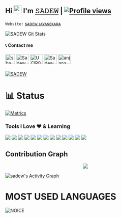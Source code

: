 ## Hi <img src="https://raw.githubusercontent.com/MartinHeinz/MartinHeinz/master/wave.gif" width="25px"> I'm [𝚂𝙰𝙳𝙴𝚆](https://t.me/IM_SADEW) | [![Profile views](https://komarev.com/ghpvc/?username=Sadew451&label=Profile%20views)](https://github.com/Sadew451) 

`Website:` [sᴀᴅᴇᴡ ᴊᴀʏᴀsᴇᴋᴀʀᴀ](https://sadew451.github.io/) <br> 

![SADEW Git Stats](https://github-readme-stats.vercel.app/api?username=Sadew451&include_all_commits=true&count_private=true&theme=highcontrast)
#### 📞 Contact me
<!-- png icons from https://iconscout.com/ -->

<a href="https://telegram.me/im_sadew" target="blank"><img align="center" src="https://telegra.ph/file/26d2289b53f2b5f183a49.png" alt="shamilnelli" height="30" width="30" /></a>
<a href="https://instagram.com/slsadewbro1" target="blank"><img align="center" src="https://raw.githubusercontent.com/rahuldkjain/github-profile-readme-generator/master/src/images/icons/Social/instagram.svg" alt="Sadew Jayasekara" height="30" width="40" /></a>
<a href="https://www.youtube.com/c/SADEWj" target="blank"><img align="center" src="https://raw.githubusercontent.com/rahuldkjain/github-profile-readme-generator/master/src/images/icons/Social/youtube.svg" alt="UClP0fw_t0lOU1mYuL7gEa2g" height="30" width="40" /></a>
<a href="https://sadewofficial45@gmail.com" target="blank"><img align="center" src="https://img.icons8.com/color/48/000000/gmail--v2.png" alt="Sadew Jayasekara" height="30" width="40" /></a>
<a href="https://fb.com/SADEWJ45" target="blank"><img align="center" src="https://raw.githubusercontent.com/rahuldkjain/github-profile-readme-generator/master/src/images/icons/Social/facebook.svg" alt="anjana.madu.54" height="30" width="40" /></a>
 
 #####

<p align="left"> <a href="https://github.com/Sadew451"><img src="https://github-profile-trophy.vercel.app/?username=Sadew451&no-bg=true" alt="SADEW" /></a> </p>

# 📊 Status
[![Metrics](https://metrics.lecoq.io/Sadew451?template=classic&base.header=0&base.metadata=0&isocalendar=1&languages=1&people=1&isocalendar.duration=half-year&languages.limit=8&languages.sections=most-used&languages.colors=github&languages.threshold=0%25&languages.indepth=false&languages.recent.load=300&languages.recent.days=14&people.limit=24&people.size=28&people.types=followers%2C%20following&people.identicons=false&people.shuffle=false&config.timezone=Asia%2FCalcutta)](https://t.me/IM_SADEW)
 


<h3 align="left">Tools I Love ♥️ & Learning</h3>


<a href="https://www.arduino.cc"><img src="https://img.icons8.com/fluency/48/000000/arduino.png"/></a>
<a href="https://aws.amazon.com"><img src="https://img.icons8.com/color/48/000000/amazon-web-services.png"/></a>
<a href="https://azure.microsoft.com/"><img src="https://img.icons8.com/fluency/48/000000/azure-1.png"/></a>
<a href="https://www.gnu.org/software/bash"><img src="https://img.icons8.com/plasticine/48/000000/bash.png"/></a>
<a href="https://www.docker.com"><img src="https://img.icons8.com/fluency/50/000000/docker.png"/></a>
<a href="https://cloud.google.com"><img src="https://img.icons8.com/fluency/48/000000/google-cloud.png"/></a>
<a href="https://heroku.com"><img src="https://img.icons8.com/color/48/000000/heroku.png"/></a>
<a href="https://www.w3.org/html"><img src="https://img.icons8.com/color/48/000000/html-5--v1.png"/></a>
<a href="https://www.linux.org"><img src="https://img.icons8.com/color/48/000000/linux--v1.png"/></a>
<a href="https://www.mongodb.com"><img src="https://img.icons8.com/color/48/000000/mongodb.png"/></a>
<a href="https://www.postgresql.org"><img src="https://img.icons8.com/color/48/000000/postgreesql.png"/></a>
<a href="https://www.python.org"><img src="https://img.icons8.com/color/48/000000/python--v1.png"/></a>
<a href="https://redis.io"><img src="https://img.icons8.com/color/48/000000/redis.png"/></a>

#####

## Contribution Graph 

<p align="center">
  <a href="https://github.com/sadew451">
    <img src="https://github-readme-streak-stats.herokuapp.com/?user=sadew451#version3"/>
  </a>
</p>
<a href="h


 <a href="https://github.com/sadew451"><img alt="sadew's Activity Graph" src="https://activity-graph.herokuapp.com/graph?username=sadew451&bg_color=1F222E&color=F8D866&line=F85D7F&point=FFFFFF&hide_border=true" /></a>

# MOST USED LANGUAGES

![NOICE](https://github-readme-stats.vercel.app/api/top-langs/?username=sadew451)
